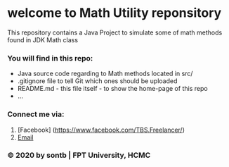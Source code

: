 # welcome to Math Utility reponsitory
This repository contains a Java Project to simulate some of math methods found in JDK Math class

### You will find in this repo:
* Java source code regarding to Math methods located in src/
* .gitignore file to tell Git which ones should be uploaded
* README.md - this file itself - to show the home-page of this repo
* ...

### Connect me via:
1. [Facebook] (https://www.facebook.com/TBS.Freelancer/)
2. [Email](mailto:tranbason241@gmail.com)

### © 2020 by sontb | FPT University, HCMC
